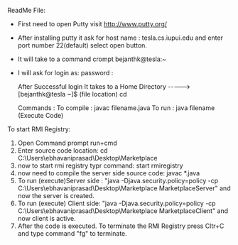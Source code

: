 ReadMe File: 

* First need to open Putty visit http://www.putty.org/
* After installing putty it ask for host name : tesla.cs.iupui.edu and enter port number 22(default) select open button.
* It will take to a command crompt bejanthk@tesla:~
* I will ask for 
  login as: 
  password :

   After Successful login It takes to a Home Directory
  -----> [bejanthk@tesla ~]$ (file location) cd
  
  Commands :
  To compile :  javac filename.java
  To run     : java filename    (Execute Code)


To start RMI Registry:
1. Open Command prompt run+cmd
2. Enter source code location:  cd C:\Users\ebhavaniprasad\Desktop\Marketplace
3. now to start rmi registry typr command: start rmiregistry
4. now need to compile the server side source code: javac *.java
5. To run (execute)Server side : "java -Djava.security.policy=policy -cp C:\Users\ebhavaniprasad\Desktop\Marketplace MarketplaceServer" and now the server is created.
6.  To run (execute) Client side: "java -Djava.security.policy=policy -cp C:\Users\ebhavaniprasad\Desktop\Marketplace MarketplaceClient" and now client is active.   
7. After the code is executed. To terminate the RMI Registry press Cltr+C and type command "fg" to terminate.
